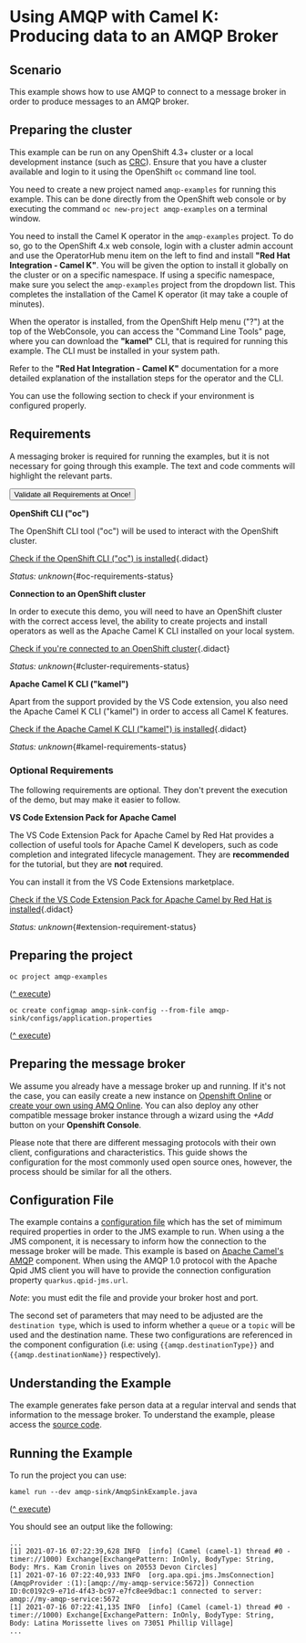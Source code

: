 # Using AMQP with Camel K: Producing data to an AMQP Broker



## Scenario

This example shows how to use AMQP to connect to a message broker in order to produce messages to an AMQP broker.

## Preparing the cluster

This example can be run on any OpenShift 4.3+ cluster or a local development instance (such as [CRC](https://github.com/code-ready/crc)). Ensure that you have a cluster available and login to it using the OpenShift `oc` command line tool.

You need to create a new project named `amqp-examples` for running this example. This can be done directly from the OpenShift web console or by executing the command `oc new-project amqp-examples` on a terminal window.

You need to install the Camel K operator in the `amqp-examples` project. To do so, go to the OpenShift 4.x web console, login with a cluster admin account and use the OperatorHub menu item on the left to find and install **"Red Hat Integration - Camel K"**. You will be given the option to install it globally on the cluster or on a specific namespace.
If using a specific namespace, make sure you select the `amqp-examples` project from the dropdown list.
This completes the installation of the Camel K operator (it may take a couple of minutes).

When the operator is installed, from the OpenShift Help menu ("?") at the top of the WebConsole, you can access the "Command Line Tools" page, where you can download the **"kamel"** CLI, that is required for running this example. The CLI must be installed in your system path.

Refer to the **"Red Hat Integration - Camel K"** documentation for a more detailed explanation of the installation steps for the operator and the CLI.

You can use the following section to check if your environment is configured properly.


## Requirements


A messaging broker is required for running the examples, but it is not necessary for going through this example. The text and code comments will highlight the relevant parts.

<a href='didact://?commandId=vscode.didact.validateAllRequirements' title='Validate all requirements!'><button>Validate all Requirements at Once!</button></a>

**OpenShift CLI ("oc")**

The OpenShift CLI tool ("oc") will be used to interact with the OpenShift cluster.

[Check if the OpenShift CLI ("oc") is installed](didact://?commandId=vscode.didact.cliCommandSuccessful&text=oc-requirements-status$$oc%20help&completion=Checked%20oc%20tool%20availability "Tests to see if `oc help` returns a 0 return code"){.didact}

*Status: unknown*{#oc-requirements-status}

**Connection to an OpenShift cluster**

In order to execute this demo, you will need to have an OpenShift cluster with the correct access level, the ability to create projects and install operators as well as the Apache Camel K CLI installed on your local system.

[Check if you're connected to an OpenShift cluster](didact://?commandId=vscode.didact.requirementCheck&text=cluster-requirements-status$$oc%20get%20project$$NAME&completion=OpenShift%20is%20connected. "Tests to see if `oc get project` returns a result"){.didact}

*Status: unknown*{#cluster-requirements-status}

**Apache Camel K CLI ("kamel")**

Apart from the support provided by the VS Code extension, you also need the Apache Camel K CLI ("kamel") in order to access all Camel K features.

[Check if the Apache Camel K CLI ("kamel") is installed](didact://?commandId=vscode.didact.requirementCheck&text=kamel-requirements-status$$kamel%20version$$Camel%20K%20Client&completion=Apache%20Camel%20K%20CLI%20is%20available%20on%20this%20system. "Tests to see if `kamel version` returns a result"){.didact}

*Status: unknown*{#kamel-requirements-status}

### Optional Requirements

The following requirements are optional. They don't prevent the execution of the demo, but may make it easier to follow.

**VS Code Extension Pack for Apache Camel**

The VS Code Extension Pack for Apache Camel by Red Hat provides a collection of useful tools for Apache Camel K developers, such as code completion and integrated lifecycle management. They are **recommended** for the tutorial, but they are **not** required.

You can install it from the VS Code Extensions marketplace.

[Check if the VS Code Extension Pack for Apache Camel by Red Hat is installed](didact://?commandId=vscode.didact.extensionRequirementCheck&text=extension-requirement-status$$redhat.apache-camel-extension-pack&completion=Camel%20extension%20pack%20is%20available%20on%20this%20system. "Checks the VS Code workspace to make sure the extension pack is installed"){.didact}

*Status: unknown*{#extension-requirement-status}

## Preparing the project

```
oc project amqp-examples
```

([^ execute](didact://?commandId=vscode.didact.sendNamedTerminalAString&text=newTerminal$$oc%20project%20amqp-examples))


```
oc create configmap amqp-sink-config --from-file amqp-sink/configs/application.properties
```

([^ execute](didact://?commandId=vscode.didact.sendNamedTerminalAString&text=newTerminal$$oc%20create%20configmap%20amqp-sink-config%20--from-file%20amqp-sink/configs/application.properties))


## Preparing the message broker

We assume you already have a message broker up and running. If it's not the case, you can easily create a new instance on [Openshift Online](https://www.openshift.com/products/online/) or [create your own using AMQ Online](https://access.redhat.com/documentation/en-us/red_hat_amq/2021.q1/html/installing_and_managing_amq_online_on_openshift/index). You can also deploy any other compatible message broker instance through a wizard using the _+Add_ button on your **Openshift Console**.

Please note that there are different messaging protocols with their own client, configurations and characteristics. This guide shows the configuration for the most commonly used open source ones, however, the process should be similar for all the others.

## Configuration File

The example contains a [configuration file](configs/application.properties) which has the set of mimimum required properties in order to the JMS example to run. When using a the JMS component, it is necessary to inform how the connection to the message broker will be made. This example is based on [Apache Camel's AMQP](https://camel.apache.org/components/next/amqp-component.html) component. When using the AMQP 1.0 protocol with the Apache Qpid JMS client you will have to provide the connection configuration property `quarkus.qpid-jms.url`.

*Note*: you must edit the file and provide your broker host and port.

The second set of parameters that may need to be adjusted are the `destination type`, which is used to inform whether a `queue` or a `topic` will be used and the destination name. These two configurations are referenced in the component configuration (i.e: using `{{amqp.destinationType}}` and `{{amqp.destinationName}}` respectively).

## Understanding the Example

The example generates fake person data at a regular interval and sends that information to the message broker. To understand the example, please access the [source code](AmqpSinkExample.java).

## Running the Example

To run the project you can use:

```
kamel run --dev amqp-sink/AmqpSinkExample.java
```

([^ execute](didact://?commandId=vscode.didact.sendNamedTerminalAString&text=newTerminal$$kamel%20run%20--dev%20amqp-sink/AmqpSinkExample.java))


You should see an output like the following:

```
...
[1] 2021-07-16 07:22:39,628 INFO  [info] (Camel (camel-1) thread #0 - timer://1000) Exchange[ExchangePattern: InOnly, BodyType: String, Body: Mrs. Kam Cronin lives on 20553 Devon Circles]
[1] 2021-07-16 07:22:40,933 INFO  [org.apa.qpi.jms.JmsConnection] (AmqpProvider :(1):[amqp://my-amqp-service:5672]) Connection ID:0c0192c9-e71d-4f43-bc97-e7fc8ee9dbac:1 connected to server: amqp://my-amqp-service:5672
[1] 2021-07-16 07:22:41,135 INFO  [info] (Camel (camel-1) thread #0 - timer://1000) Exchange[ExchangePattern: InOnly, BodyType: String, Body: Latina Morissette lives on 73051 Phillip Village]
...
```